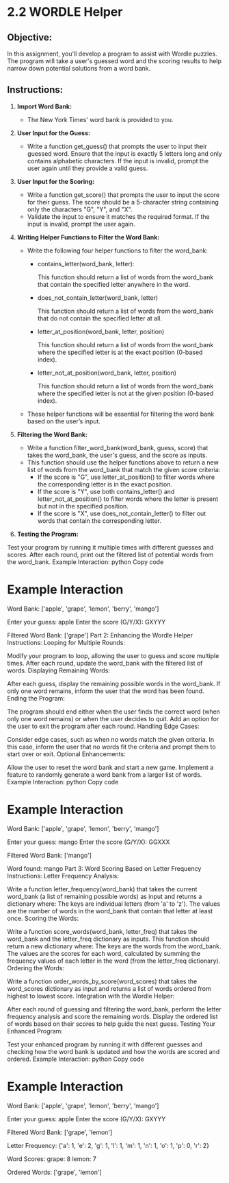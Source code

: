 # 2.2 WORDLE Helper

## Objective:
In this assignment, you'll develop a program to assist with Wordle puzzles. The program will take a user's guessed word and the scoring results to help narrow down potential solutions from a word bank.

## Instructions:
1. **Import Word Bank:**
    - The New York Times' word bank is provided to you. 
2. **User Input for the Guess:**
    - Write a function get_guess() that prompts the user to input their guessed word. Ensure that the input is exactly 5 letters long and only contains alphabetic characters. If the input is invalid, prompt the user again until they provide a valid guess.
3. **User Input for the Scoring:**
    - Write a function get_score() that prompts the user to input the score for their guess. The score should be a 5-character string containing only the characters "G", "Y", and "X".
    - Validate the input to ensure it matches the required format. If the input is invalid, prompt the user again.
4. **Writing Helper Functions to Filter the Word Bank:**
    - Write the following four helper functions to filter the word_bank:

        - contains_letter(word_bank, letter):

            This function should return a list of words from the word_bank that contain the specified letter anywhere in the word.
        - does_not_contain_letter(word_bank, letter)

            This function should return a list of words from the word_bank that do not contain the specified letter at all.
        - letter_at_position(word_bank, letter, position)

            This function should return a list of words from the word_bank where the specified letter is at the exact position (0-based index).
        - letter_not_at_position(word_bank, letter, position)

            This function should return a list of words from the word_bank where the specified letter is not at the given position (0-based index).
    - These helper functions will be essential for filtering the word bank based on the user’s input.

5. **Filtering the Word Bank:**

    - Write a function filter_word_bank(word_bank, guess, score) that takes the word_bank, the user's guess, and the score as inputs.
    - This function should use the helper functions above to return a new list of words from the word_bank that match the given score criteria:
        - If the score is "G", use letter_at_position() to filter words where the corresponding letter is in the exact position.
        - If the score is "Y", use both contains_letter() and letter_not_at_position() to filter words where the letter is present but not in the specified position.
        - If the score is "X", use does_not_contain_letter() to filter out words that contain the corresponding letter.
6. **Testing the Program:**

Test your program by running it multiple times with different guesses and scores. After each round, print out the filtered list of potential words from the word_bank.
Example Interaction:
python
Copy code
# Example Interaction

Word Bank: ['apple', 'grape', 'lemon', 'berry', 'mango']

Enter your guess: apple
Enter the score (G/Y/X): GXYYY

Filtered Word Bank: ['grape']
Part 2: Enhancing the Wordle Helper
Instructions:
Looping for Multiple Rounds:

Modify your program to loop, allowing the user to guess and score multiple times. After each round, update the word_bank with the filtered list of words.
Displaying Remaining Words:

After each guess, display the remaining possible words in the word_bank. If only one word remains, inform the user that the word has been found.
Ending the Program:

The program should end either when the user finds the correct word (when only one word remains) or when the user decides to quit.
Add an option for the user to exit the program after each round.
Handling Edge Cases:

Consider edge cases, such as when no words match the given criteria. In this case, inform the user that no words fit the criteria and prompt them to start over or exit.
Optional Enhancements:

Allow the user to reset the word bank and start a new game.
Implement a feature to randomly generate a word bank from a larger list of words.
Example Interaction:
python
Copy code
# Example Interaction

Word Bank: ['apple', 'grape', 'lemon', 'berry', 'mango']

Enter your guess: mango
Enter the score (G/Y/X): GGXXX

Filtered Word Bank: ['mango']

Word found: mango
Part 3: Word Scoring Based on Letter Frequency
Instructions:
Letter Frequency Analysis:

Write a function letter_frequency(word_bank) that takes the current word_bank (a list of remaining possible words) as input and returns a dictionary where:
The keys are individual letters (from 'a' to 'z').
The values are the number of words in the word_bank that contain that letter at least once.
Scoring the Words:

Write a function score_words(word_bank, letter_freq) that takes the word_bank and the letter_freq dictionary as inputs.
This function should return a new dictionary where:
The keys are the words from the word_bank.
The values are the scores for each word, calculated by summing the frequency values of each letter in the word (from the letter_freq dictionary).
Ordering the Words:

Write a function order_words_by_score(word_scores) that takes the word_scores dictionary as input and returns a list of words ordered from highest to lowest score.
Integration with the Wordle Helper:

After each round of guessing and filtering the word_bank, perform the letter frequency analysis and score the remaining words.
Display the ordered list of words based on their scores to help guide the next guess.
Testing Your Enhanced Program:

Test your enhanced program by running it with different guesses and checking how the word bank is updated and how the words are scored and ordered.
Example Interaction:
python
Copy code
# Example Interaction

Word Bank: ['apple', 'grape', 'lemon', 'berry', 'mango']

Enter your guess: apple
Enter the score (G/Y/X): GXYYY

Filtered Word Bank: ['grape', 'lemon']

Letter Frequency:
{'a': 1, 'e': 2, 'g': 1, 'l': 1, 'm': 1, 'n': 1, 'o': 1, 'p': 0, 'r': 2}

Word Scores:
grape: 8
lemon: 7

Ordered Words:
['grape', 'lemon']
